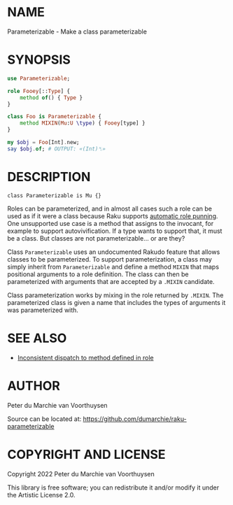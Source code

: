 NAME
====

Parameterizable - Make a class parameterizable

SYNOPSIS
========

```raku
use Parameterizable;

role Fooey[::Type] {
    method of() { Type }
}

class Foo is Parameterizable {
    method MIXIN(Mu:U \type) { Fooey[type] }
}

my $obj = Foo[Int].new;
say $obj.of; # OUTPUT: «(Int)␤»
```

DESCRIPTION
===========

    class Parameterizable is Mu {}

Roles can be parameterized, and in almost all cases such a role can be used as if it were a class because Raku supports [automatic role punning](https://docs.raku.org/language/objects#Automatic_role_punning). One unsupported use case is a method that assigns to the invocant, for example to support autovivification. If a type wants to support that, it must be a class. But classes are not parameterizable... or are they?

Class `Parameterizable` uses an undocumented Rakudo feature that allows classes to be parameterized. To support parameterization, a class may simply inherit from `Parameterizable` and define a method `MIXIN` that maps positional arguments to a role definition. The class can then be parameterized with arguments that are accepted by a `.MIXIN` candidate.

Class parameterization works by mixing in the role returned by `.MIXIN`. The parameterized class is given a name that includes the types of arguments it was parameterized with.

SEE ALSO
========

  * [Inconsistent dispatch to method defined in role](https://github.com/rakudo/rakudo/issues/4916)

AUTHOR
======

Peter du Marchie van Voorthuysen

Source can be located at: https://github.com/dumarchie/raku-parameterizable

COPYRIGHT AND LICENSE
=====================

Copyright 2022 Peter du Marchie van Voorthuysen

This library is free software; you can redistribute it and/or modify it under the Artistic License 2.0.

